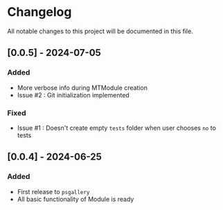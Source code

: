 # Changelog

All notable changes to this project will be documented in this file.

## [0.0.5] - 2024-07-05

### Added

- More verbose info during MTModule creation
- Issue #2 : Git initialization implemented

### Fixed

- Issue #1 : Doesn't create empty `tests` folder when user chooses `no` to tests

## [0.0.4] - 2024-06-25

### Added
- First release to `psgallery`
- All basic functionality of Module is ready